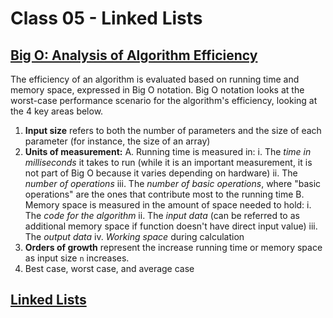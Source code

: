 # Class 05 - Linked Lists

## [Big O: Analysis of Algorithm Efficiency](https://codefellows.github.io/common_curriculum/data_structures_and_algorithms/Code_401/class-05/resources/big_oh.html)

The efficiency of an algorithm is evaluated based on running time and memory space, expressed in Big O notation. Big O notation looks at the worst-case performance scenario for the algorithm's efficiency, looking at the 4 key areas below.

1. **Input size** refers to both the number of parameters and the size of each parameter (for instance, the size of an array)
2. **Units of measurement:**
    A. Running time is measured in:
        i. The *time in milliseconds* it takes to run (while it is an important measurement, it is not part of Big O because it varies depending on hardware)
        ii.  The *number of operations*
        iii. The *number of basic operations*, where "basic operations" are the ones that contribute most to the running time
    B. Memory space is measured in the amount of space needed to hold:
        i. The *code for the algorithm*
        ii. The *input data* (can be referred to as additional memory space if function doesn't have direct input value)
        iii. The *output data*
        iv. *Working space* during calculation
3. **Orders of growth** represent the increase running time or memory space as input size `n` increases.
4. Best case, worst case, and average case

## [Linked Lists](https://codefellows.github.io/common_curriculum/data_structures_and_algorithms/Code_401/class-05/resources/singly_linked_list.html)


